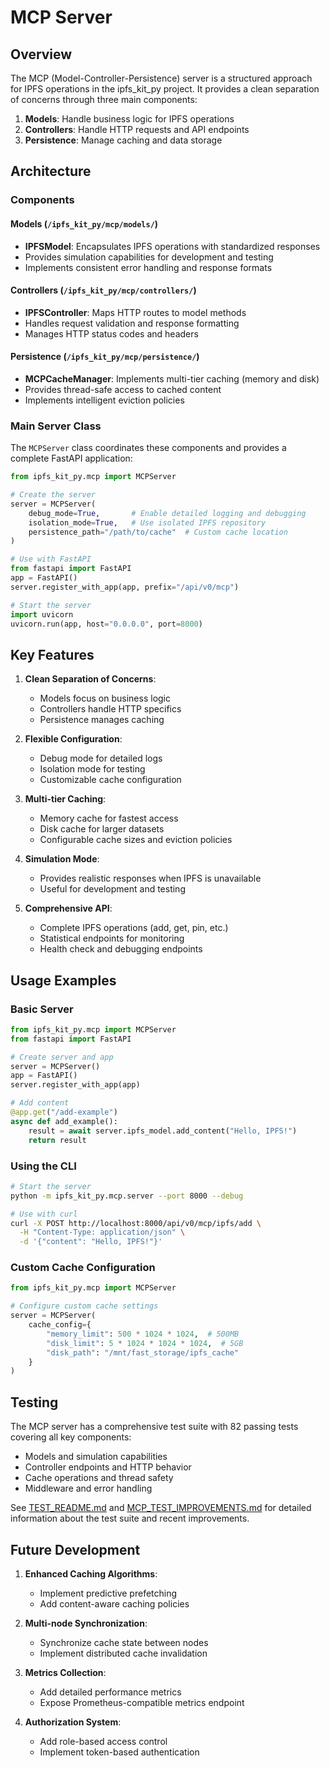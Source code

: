 # MCP Server

## Overview

The MCP (Model-Controller-Persistence) server is a structured approach for IPFS operations in the ipfs_kit_py project. It provides a clean separation of concerns through three main components:

1. **Models**: Handle business logic for IPFS operations
2. **Controllers**: Handle HTTP requests and API endpoints
3. **Persistence**: Manage caching and data storage

## Architecture

### Components

#### Models (`/ipfs_kit_py/mcp/models/`)
- **IPFSModel**: Encapsulates IPFS operations with standardized responses
- Provides simulation capabilities for development and testing
- Implements consistent error handling and response formats

#### Controllers (`/ipfs_kit_py/mcp/controllers/`)
- **IPFSController**: Maps HTTP routes to model methods
- Handles request validation and response formatting
- Manages HTTP status codes and headers

#### Persistence (`/ipfs_kit_py/mcp/persistence/`)
- **MCPCacheManager**: Implements multi-tier caching (memory and disk)
- Provides thread-safe access to cached content
- Implements intelligent eviction policies

### Main Server Class

The `MCPServer` class coordinates these components and provides a complete FastAPI application:

```python
from ipfs_kit_py.mcp import MCPServer

# Create the server
server = MCPServer(
    debug_mode=True,       # Enable detailed logging and debugging
    isolation_mode=True,   # Use isolated IPFS repository
    persistence_path="/path/to/cache"  # Custom cache location
)

# Use with FastAPI
from fastapi import FastAPI
app = FastAPI()
server.register_with_app(app, prefix="/api/v0/mcp")

# Start the server
import uvicorn
uvicorn.run(app, host="0.0.0.0", port=8000)
```

## Key Features

1. **Clean Separation of Concerns**:
   - Models focus on business logic
   - Controllers handle HTTP specifics
   - Persistence manages caching

2. **Flexible Configuration**:
   - Debug mode for detailed logs
   - Isolation mode for testing
   - Customizable cache configuration

3. **Multi-tier Caching**:
   - Memory cache for fastest access
   - Disk cache for larger datasets
   - Configurable cache sizes and eviction policies

4. **Simulation Mode**:
   - Provides realistic responses when IPFS is unavailable
   - Useful for development and testing

5. **Comprehensive API**:
   - Complete IPFS operations (add, get, pin, etc.)
   - Statistical endpoints for monitoring
   - Health check and debugging endpoints

## Usage Examples

### Basic Server

```python
from ipfs_kit_py.mcp import MCPServer
from fastapi import FastAPI

# Create server and app
server = MCPServer()
app = FastAPI()
server.register_with_app(app)

# Add content
@app.get("/add-example")
async def add_example():
    result = await server.ipfs_model.add_content("Hello, IPFS!")
    return result
```

### Using the CLI

```bash
# Start the server
python -m ipfs_kit_py.mcp.server --port 8000 --debug

# Use with curl
curl -X POST http://localhost:8000/api/v0/mcp/ipfs/add \
  -H "Content-Type: application/json" \
  -d '{"content": "Hello, IPFS!"}'
```

### Custom Cache Configuration

```python
from ipfs_kit_py.mcp import MCPServer

# Configure custom cache settings
server = MCPServer(
    cache_config={
        "memory_limit": 500 * 1024 * 1024,  # 500MB
        "disk_limit": 5 * 1024 * 1024 * 1024,  # 5GB
        "disk_path": "/mnt/fast_storage/ipfs_cache"
    }
)
```

## Testing

The MCP server has a comprehensive test suite with 82 passing tests covering all key components:

- Models and simulation capabilities
- Controller endpoints and HTTP behavior
- Cache operations and thread safety
- Middleware and error handling

See [TEST_README.md](TEST_README.md) and [MCP_TEST_IMPROVEMENTS.md](MCP_TEST_IMPROVEMENTS.md) for detailed information about the test suite and recent improvements.

## Future Development

1. **Enhanced Caching Algorithms**:
   - Implement predictive prefetching
   - Add content-aware caching policies

2. **Multi-node Synchronization**:
   - Synchronize cache state between nodes
   - Implement distributed cache invalidation

3. **Metrics Collection**:
   - Add detailed performance metrics
   - Expose Prometheus-compatible metrics endpoint

4. **Authorization System**:
   - Add role-based access control
   - Implement token-based authentication